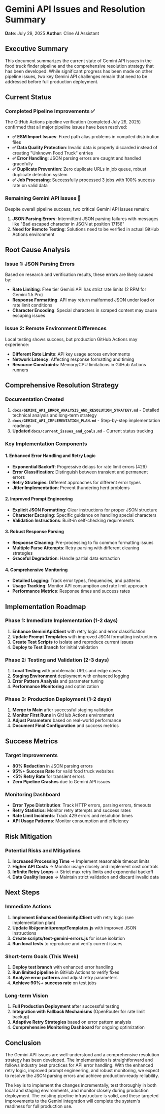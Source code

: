 # Gemini API Issues and Resolution Summary

**Date**: July 29, 2025
**Author**: Cline AI Assistant

## Executive Summary

This document summarizes the current state of Gemini API issues in the food truck finder pipeline and the comprehensive resolution strategy that has been developed. While significant progress has been made on other pipeline issues, two key Gemini API challenges remain that need to be addressed before full production deployment.

## Current Status

### Completed Pipeline Improvements ✅
The GitHub Actions pipeline verification (completed July 29, 2025) confirmed that all major pipeline issues have been resolved:

- **✅ ESM Import Issues**: Fixed path alias problems in compiled distribution files
- **✅ Data Quality Protection**: Invalid data is properly discarded instead of creating "Unknown Food Truck" entries
- **✅ Error Handling**: JSON parsing errors are caught and handled gracefully
- **✅ Duplicate Prevention**: Zero duplicate URLs in job queue, robust duplicate detection system
- **✅ Job Processing**: Successfully processed 3 jobs with 100% success rate on valid data

### Remaining Gemini API Issues 🔄
Despite overall pipeline success, two critical Gemini API issues remain:

1. **JSON Parsing Errors**: Intermittent JSON parsing failures with messages like "Bad escaped character in JSON at position 17156"
2. **Need for Remote Testing**: Solutions need to be verified in actual GitHub Actions environment

## Root Cause Analysis

### Issue 1: JSON Parsing Errors
Based on research and verification results, these errors are likely caused by:

- **Rate Limiting**: Free tier Gemini API has strict rate limits (2 RPM for Gemini 1.5 Pro)
- **Response Formatting**: API may return malformed JSON under load or rate limit conditions
- **Character Encoding**: Special characters in scraped content may cause escaping issues

### Issue 2: Remote Environment Differences
Local testing shows success, but production GitHub Actions may experience:

- **Different Rate Limits**: API key usage across environments
- **Network Latency**: Affecting response formatting and timing
- **Resource Constraints**: Memory/CPU limitations in GitHub Actions runners

## Comprehensive Resolution Strategy

### Documentation Created
1. **`docs/GEMINI_API_ERROR_ANALYSIS_AND_RESOLUTION_STRATEGY.md`** - Detailed technical analysis and long-term strategy
2. **`docs/GEMINI_API_IMPLEMENTATION_PLAN.md`** - Step-by-step implementation roadmap
3. **Updated `docs/current_issues_and_goals.md`** - Current status tracking

### Key Implementation Components

#### 1. Enhanced Error Handling and Retry Logic
- **Exponential Backoff**: Progressive delays for rate limit errors (429)
- **Error Classification**: Distinguish between transient and permanent errors
- **Retry Strategies**: Different approaches for different error types
- **Jitter Implementation**: Prevent thundering herd problems

#### 2. Improved Prompt Engineering
- **Explicit JSON Formatting**: Clear instructions for proper JSON structure
- **Character Escaping**: Specific guidance on handling special characters
- **Validation Instructions**: Built-in self-checking requirements

#### 3. Robust Response Parsing
- **Response Cleaning**: Pre-processing to fix common formatting issues
- **Multiple Parse Attempts**: Retry parsing with different cleaning strategies
- **Graceful Degradation**: Handle partial data extraction

#### 4. Comprehensive Monitoring
- **Detailed Logging**: Track error types, frequencies, and patterns
- **Usage Tracking**: Monitor API consumption and rate limit approach
- **Performance Metrics**: Response times and success rates

## Implementation Roadmap

### Phase 1: Immediate Implementation (1-2 days)
1. **Enhance GeminiApiClient** with retry logic and error classification
2. **Update Prompt Templates** with improved JSON formatting instructions
3. **Create Test Scripts** to isolate and reproduce current issues
4. **Deploy to Test Branch** for initial validation

### Phase 2: Testing and Validation (2-3 days)
1. **Local Testing** with problematic URLs and edge cases
2. **Staging Environment** deployment with enhanced logging
3. **Error Pattern Analysis** and parameter tuning
4. **Performance Monitoring** and optimization

### Phase 3: Production Deployment (1-2 days)
1. **Merge to Main** after successful staging validation
2. **Monitor First Runs** in GitHub Actions environment
3. **Adjust Parameters** based on real-world performance
4. **Document Final Configuration** and success metrics

## Success Metrics

### Target Improvements
- **80% Reduction** in JSON parsing errors
- **95%+ Success Rate** for valid food truck websites
- **<5% Retry Rate** for transient errors
- **Zero Pipeline Crashes** due to Gemini API issues

### Monitoring Dashboard
- **Error Type Distribution**: Track HTTP errors, parsing errors, timeouts
- **Retry Statistics**: Monitor retry attempts and success rates
- **Rate Limit Incidents**: Track 429 errors and resolution times
- **API Usage Patterns**: Monitor consumption and efficiency

## Risk Mitigation

### Potential Risks and Mitigations
1. **Increased Processing Time** → Implement reasonable timeout limits
2. **Higher API Costs** → Monitor usage closely and implement cost controls
3. **Infinite Retry Loops** → Strict max retry limits and exponential backoff
4. **Data Quality Issues** → Maintain strict validation and discard invalid data

## Next Steps

### Immediate Actions
1. **Implement Enhanced GeminiApiClient** with retry logic (see implementation plan)
2. **Update lib/gemini/promptTemplates.js** with improved JSON instructions
3. **Create scripts/test-gemini-errors.js** for issue isolation
4. **Run local tests** to reproduce and verify current issues

### Short-term Goals (This Week)
1. **Deploy test branch** with enhanced error handling
2. **Run limited pipeline** in GitHub Actions to verify fixes
3. **Analyze error patterns** and adjust retry parameters
4. **Achieve 90%+ success rate** on test jobs

### Long-term Vision
1. **Full Production Deployment** after successful testing
2. **Integration with Fallback Mechanisms** (OpenRouter for rate limit backup)
3. **Adaptive Retry Strategies** based on error pattern analysis
4. **Comprehensive Monitoring Dashboard** for ongoing optimization

## Conclusion

The Gemini API issues are well-understood and a comprehensive resolution strategy has been developed. The implementation is straightforward and follows industry best practices for API error handling. With the enhanced retry logic, improved prompt engineering, and robust monitoring, we expect to resolve the JSON parsing errors and achieve production-ready reliability.

The key is to implement the changes incrementally, test thoroughly in both local and staging environments, and monitor closely during production deployment. The existing pipeline infrastructure is solid, and these targeted improvements to the Gemini integration will complete the system's readiness for full production use.
